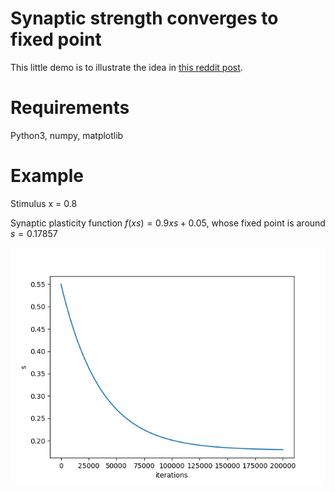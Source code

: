 # Synaptic strength converges to fixed point

This little demo is to illustrate the idea in [this reddit post](https://www.reddit.com/r/neuro/comments/y82h86/an_idea_about_how_memory_works/).

# Requirements

Python3, numpy, matplotlib

# Example

Stimulus x = 0.8

Synaptic plasticity function $f(xs)= 0.9xs+0.05$, whose fixed point is around $s=0.17857$

![trajectory](./trajectory.png)
